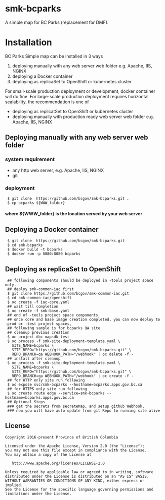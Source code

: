 # smk-bcparks
A simple map for BC Parks (replacement for DMF).

# Installation
BC Parks Simple map can be installed in 3 ways
1. deploying manually with any web server web folder e.g. Apache, IIS, NGINX
2. deploying a Docker container
3. deploying as replicaSet to OpenShift or kubernetes cluster

For small-scale production deployment or development, docker container will do fine. For large-scale production deployment requires horizontal scalability, the recommendation is one of 
* deploying as replicatSet to OpenShift or kubernetes cluster
* deploying manually with production ready web server web folder e.g. Apache, IIS, NGINX

## Deploying manually with any web server web folder
### system requirement
* any http web server, e.g. Apache, IIS, NGINX
* git
### deployment
```
 $ git clone  https://github.com/bcgov/smk-bcparks.git .
 $ cp bcparks ${WWW_folder} 
``` 
#### where ${WWW_folder} is the location served by your web server

## Deploying a Docker container
```
 $ git clone  https://github.com/bcgov/smk-bcparks.git
 $ cd smk-bcparks
 $ docker build -t bcparks .
 $ docker run -p 8080:8080 bcparks
``` 
## Deploying as replicaSet to OpenShift
```
 ## following components should be deployed in -tools project space only.
 ## deploy smk-common-iac first
 $ git clone https://github.com/bcgov/smk-common-iac.git
 $ cd smk-common-iac/openshift
 $ oc create -f iac-core.yaml
 ## wait till completion 
 $ oc create -f smk-base.yaml
 ## end of -tools project space components
 ## once core and base image creation completed, you can now deploy to -prod or -test project spaces, 
 ## following sample is for bcparks QA site
 ## cleanup previous creation
 $ oc project dbc-mapsdk-test
 $ oc process -f smk-site-deployment-template.yaml \
   SITE_NAME=bcparks \
   SITE_REPO="https://github.com/bcgov/smk-bcparks.git" \
   REPO_BRANCH=qa WEBHOOK_PATH="/webhook" | oc delete -f -
 ## install after cleanup
 $ oc process -f smk-site-deployment-template.yaml \
   SITE_NAME=bcparks \
   SITE_REPO="https://github.com/bcgov/smk-bcparks.git" \
   REPO_BRANCH=qa WEBHOOK_PATH="/webhook" | oc create -f - 
 ## for HTTP only site run following  
 $ oc expose svc/smk-bcparks --hostname=bcparks.apps.gov.bc.ca
 ## for HTTPS only site run following
 $ oc create route edge --service=smk-bcparks --hostname=bcparks.apps.gov.bc.ca
 ## Optional Steps
 ### get the secrets from secreteMap, and setup github Webhook, 
 ### now you will have auto update from git Repo to running site alive
```

## License

    Copyright 2016-present Province of British Columbia

    Licensed under the Apache License, Version 2.0 (the "License");
    you may not use this file except in compliance with the License.
    You may obtain a copy of the License at 

       http://www.apache.org/licenses/LICENSE-2.0

    Unless required by applicable law or agreed to in writing, software
    distributed under the License is distributed on an "AS IS" BASIS,
    WITHOUT WARRANTIES OR CONDITIONS OF ANY KIND, either express or implied.
    See the License for the specific language governing permissions and
    limitations under the License.
